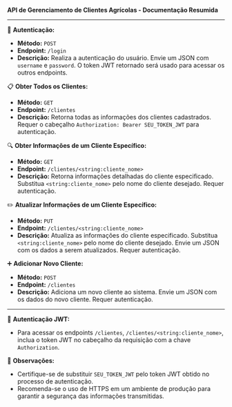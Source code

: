 **API de Gerenciamento de Clientes Agrícolas - Documentação Resumida**

---

🔐 **Autenticação:**
- **Método:** `POST`
- **Endpoint:** `/login`
- **Descrição:** Realiza a autenticação do usuário. Envie um JSON com `username` e `password`. O token JWT retornado será usado para acessar os outros endpoints.

📋 **Obter Todos os Clientes:**
- **Método:** `GET`
- **Endpoint:** `/clientes`
- **Descrição:** Retorna todas as informações dos clientes cadastrados. Requer o cabeçalho `Authorization: Bearer SEU_TOKEN_JWT` para autenticação.

🔍 **Obter Informações de um Cliente Específico:**
- **Método:** `GET`
- **Endpoint:** `/clientes/<string:cliente_nome>`
- **Descrição:** Retorna informações detalhadas do cliente especificado. Substitua `<string:cliente_nome>` pelo nome do cliente desejado. Requer autenticação.

✏️ **Atualizar Informações de um Cliente Específico:**
- **Método:** `PUT`
- **Endpoint:** `/clientes/<string:cliente_nome>`
- **Descrição:** Atualiza as informações do cliente especificado. Substitua `<string:cliente_nome>` pelo nome do cliente desejado. Envie um JSON com os dados a serem atualizados. Requer autenticação.

➕ **Adicionar Novo Cliente:**
- **Método:** `POST`
- **Endpoint:** `/clientes`
- **Descrição:** Adiciona um novo cliente ao sistema. Envie um JSON com os dados do novo cliente. Requer autenticação.

---

🔑 **Autenticação JWT:**
- Para acessar os endpoints `/clientes`, `/clientes/<string:cliente_nome>`, inclua o token JWT no cabeçalho da requisição com a chave `Authorization`.


📌 **Observações:**
- Certifique-se de substituir `SEU_TOKEN_JWT` pelo token JWT obtido no processo de autenticação.
- Recomenda-se o uso de HTTPS em um ambiente de produção para garantir a segurança das informações transmitidas.
